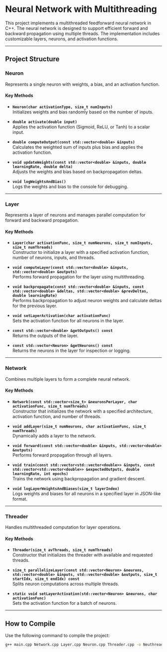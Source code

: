 # **Neural Network with Multithreading**

This project implements a multithreaded feedforward neural network in C++. The neural network is designed to support efficient forward and backward propagation using multiple threads. The implementation includes customizable layers, neurons, and activation functions.

---

## **Project Structure**

### **Neuron**
Represents a single neuron with weights, a bias, and an activation function.

#### **Key Methods**
- **`Neuron(char activationType, size_t numInputs)`**  
  Initializes weights and bias randomly based on the number of inputs.

- **`double activate(double input)`**  
  Applies the activation function (Sigmoid, ReLU, or Tanh) to a scalar input.

- **`double computeOutput(const std::vector<double> &inputs)`**  
  Calculates the weighted sum of inputs plus bias and applies the activation function.

- **`void updateWeights(const std::vector<double> &inputs, double learningRate, double delta)`**  
  Adjusts the weights and bias based on backpropagation deltas.

- **`void logWeightsAndBias()`**  
  Logs the weights and bias to the console for debugging.

---

### **Layer**
Represents a layer of neurons and manages parallel computation for forward and backward propagation.

#### **Key Methods**
- **`Layer(char activationFunc, size_t numNeurons, size_t numInputs, size_t numThreads)`**  
  Constructor to initialize a layer with a specified activation function, number of neurons, inputs, and threads.

- **`void computeLayer(const std::vector<double> &inputs, std::vector<double> &outputs)`**  
  Performs forward propagation for the layer using multithreading.

- **`void backpropagate(const std::vector<double> &inputs, const std::vector<double> &deltas, std::vector<double> &prevDeltas, double learningRate)`**  
  Performs backpropagation to adjust neuron weights and calculate deltas for the previous layer.

- **`void setLayerActivation(char activationFunc)`**  
  Sets the activation function for all neurons in the layer.

- **`const std::vector<double> &getOutputs() const`**  
  Returns the outputs of the layer.

- **`const std::vector<Neuron> &getNeurons() const`**  
  Returns the neurons in the layer for inspection or logging.

---

### **Network**
Combines multiple layers to form a complete neural network.

#### **Key Methods**
- **`Network(const std::vector<size_t> &neuronsPerLayer, char activationFunc, size_t numThreads)`**  
  Constructor that initializes the network with a specified architecture, activation function, and number of threads.

- **`void addLayer(size_t numNeurons, char activationFunc, size_t numThreads)`**  
  Dynamically adds a layer to the network.

- **`void forward(const std::vector<double> &inputs, std::vector<double> &outputs)`**  
  Performs forward propagation through all layers.

- **`void train(const std::vector<std::vector<double>> &inputs, const std::vector<std::vector<double>> &expectedOutputs, double learningRate, int epochs)`**  
  Trains the network using backpropagation and gradient descent.

- **`void logLayerWeightsAndBiases(size_t layerIndex)`**  
  Logs weights and biases for all neurons in a specified layer in JSON-like format.

---

### **Threader**
Handles multithreaded computation for layer operations.

#### **Key Methods**
- **`Threader(size_t avThreads, size_t numThreads)`**  
  Constructor that initializes the threader with available and requested threads.

- **`size_t parallelizeLayer(const std::vector<Neuron> &neurons, std::vector<double> &inputs, std::vector<double> &outputs, size_t startIdx, size_t endIdx) const`**  
  Splits neuron computations across multiple threads.

- **`static void setLayerActivation(std::vector<Neuron> &neurons, char activationFunc)`**  
  Sets the activation function for a batch of neurons.

---

## **How to Compile**

Use the following command to compile the project:
```bash
g++ main.cpp Network.cpp Layer.cpp Neuron.cpp Threader.cpp -o Neuthread -pthread
